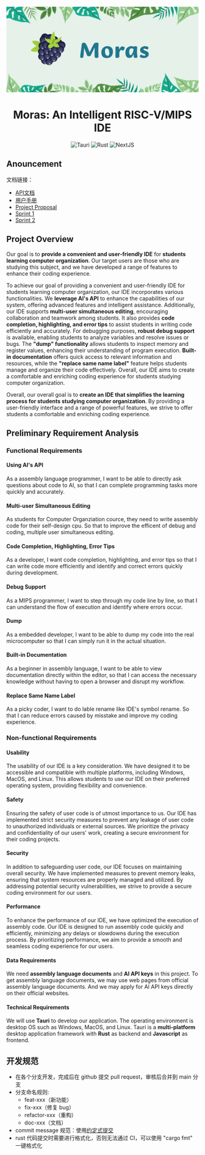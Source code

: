 <div align="center">

![poster](reports/img/poster.png)

# Moras: An Intelligent RISC-V/MIPS IDE

![Tauri](https://img.shields.io/badge/Tauri-1.6.2-brightgreen?style=flat-square)
![Rust](https://img.shields.io/badge/rust--analyzer-0.0.1-brightgreen?style=flat-square)
![NextJS](https://img.shields.io/badge/NextJS-^14.1.4-brightgreen?style=flat-square)

</div>

## Anouncement

文档链接：

- [API文档](https://sustech-cs304.github.io/team-project-24spring-0/moras/)
- [用户手册](https://rosswasd.github.io/team-project-24spring-0/)
- [Project Proposal](https://github.com/sustech-cs304/team-project-24spring-0/blob/main/reports/Team%20Project%20-%20Proposal.md)
- [Sprint 1](https://github.com/sustech-cs304/team-project-24spring-0/blob/main/reports/sprint1/design-team0.md)
- [Sprint 2]()

## Project Overview

Our goal is to **provide a convenient and user-friendly IDE** for **students learning computer organization**. Our target users are those who are studying this subject, and we have developed a range of features to enhance their coding experience.

To achieve our goal of providing a convenient and user-friendly IDE for students learning computer organization, our IDE incorporates various functionalities. We **leverage AI's API** to enhance the capabilities of our system, offering advanced features and intelligent assistance. Additionally, our IDE supports **multi-user simultaneous editing**, encouraging collaboration and teamwork among students. It also provides **code completion, highlighting, and error tips** to assist students in writing code efficiently and accurately. For debugging purposes, **robust debug support** is available, enabling students to analyze variables and resolve issues or bugs. The **"dump" functionality** allows students to inspect memory and register values, enhancing their understanding of program execution. **Built-in documentation** offers quick access to relevant information and resources, while the **"replace same name label"** feature helps students manage and organize their code effectively. Overall, our IDE aims to create a comfortable and enriching coding experience for students studying computer organization.

Overall, our overall goal is to **create an IDE that simplifies the learning process for students studying computer organization**. By providing a user-friendly interface and a range of powerful features, we strive to offer students a comfortable and enriching coding experience.

## Preliminary Requirement Analysis

### Functional Requirements

#### Using AI's API

As a assembly language programmer, I want to be able to directly ask questions about code to AI, so that I can complete programming tasks more quickly and accurately.

#### Multi-user Simultaneous Editing

As students for Computer Organziation cource, they need to write assembly code for their self-design cpu. So that to improve the efficent of debug and coding, multiple user simultaneous editing.

#### Code Completion, Highlighting, Error Tips

As a developer, I want code completion, highlighting, and error tips so that I can write code more efficiently and identify and correct errors quickly during development.

#### Debug Support

As a MIPS programmer, I want to step through my code line by line, so that I can understand the flow of execution and identify where errors occur.

#### Dump

As a embedded developer, I want to be able to dump my code into the real microcomputer so that I can simply run it in the actual situation.

#### Built-in Documentation

As a beginner in assembly language, I want to be able to view documentation directly within the editor, so that I can access the necessary knowledge without having to open a browser and disrupt my workflow.

#### Replace Same Name Label

As a picky coder, I want to do lable rename like IDE's symbol rename. So that I can reduce errors caused by misstake and improve my coding experience.

### Non-functional Requirements

#### Usability

The usability of our IDE is a key consideration. We have designed it to be accessible and compatible with multiple platforms, including Windows, MacOS, and Linux. This allows students to use our IDE on their preferred operating system, providing flexibility and convenience.

#### Safety

Ensuring the safety of user code is of utmost importance to us. Our IDE has implemented strict security measures to prevent any leakage of user code to unauthorized individuals or external sources. We prioritize the privacy and confidentiality of our users' work, creating a secure environment for their coding projects.

#### Security

In addition to safeguarding user code, our IDE focuses on maintaining overall security. We have implemented measures to prevent memory leaks, ensuring that system resources are properly managed and utilized. By addressing potential security vulnerabilities, we strive to provide a secure coding environment for our users.

#### Performance

To enhance the performance of our IDE, we have optimized the execution of assembly code. Our IDE is designed to run assembly code quickly and efficiently, minimizing any delays or slowdowns during the execution process. By prioritizing performance, we aim to provide a smooth and seamless coding experience for our users.

#### Data Requirements

We need **assembly language documents** and **AI API keys** in this project. To get assembly language documents, we may use web pages from official assembly language documents. And we may apply for AI API keys directly on their official websites.

#### Technical Requirements

We will use **Tauri** to develop our application. The operating environment is desktop OS such as Windows, MacOS, and Linux. Tauri is a **multi-platform** desktop application framework with **Rust** as backend and **Javascript** as frontend.

## 开发规范

- 在各个分支开发，完成后在 github 提交 pull request，审核后合并到 main 分支
- 分支命名规则:
  - feat-xxx（新功能）
  - fix-xxx（修复 bug）
  - refactor-xxx（重构）
  - doc-xxx（文档）
- commit message 规范：使用[约定式提交](https://www.conventionalcommits.org/zh-hans/v1.0.0/)
- rust 代码提交时需要进行格式化，否则无法通过 CI，可以使用 "cargo fmt" 一键格式化

